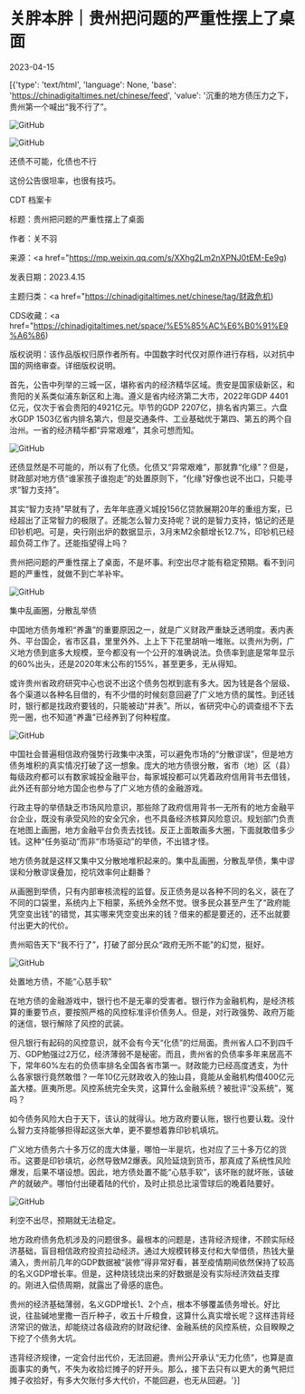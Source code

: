 # 关胖本胖｜贵州把问题的严重性摆上了桌面

2023-04-15

[{'type': 'text/html', 'language': None, 'base': 'https://chinadigitaltimes.net/chinese/feed', 'value': '沉重的地方债压力之下，贵州第一个喊出“我不行了”。

![GitHub](https://chinadigitaltimes.net/chinese/files/2023/04/post-694973-643a6de2918e4.)

![GitHub](https://chinadigitaltimes.net/chinese/files/2023/04/post-694973-643a6de299cc9.)

还债不可能，化债也不行

这份公告很坦率，也很有技巧。



CDT 档案卡

标题：贵州把问题的严重性摆上了桌面

作者：关不羽

来源：<a href="https://mp.weixin.qq.com/s/XXhg2Lm2nXPNJ0tEM-Ee9g)

发表日期：2023.4.15

主题归类：<a href="https://chinadigitaltimes.net/chinese/tag/财政危机)

CDS收藏：<a href="https://chinadigitaltimes.net/space/%E5%85%AC%E6%B0%91%E9%A6%86)

版权说明：该作品版权归原作者所有。中国数字时代仅对原作进行存档，以对抗中国的网络审查。详细版权说明。





首先，公告中列举的三城一区，堪称省内的经济精华区域。贵安是国家级新区，和贵阳的关系类似浦东新区和上海。遵义是省内经济第二大市，2022年GDP 4401亿元，仅次于省会贵阳的4921亿元。毕节的GDP 2207亿，排名省内第三。六盘水GDP 1503亿省内排名第六，但是交通条件、工业基础优于第四、第五的两个自治州。一省的经济精华都“异常艰难”，其余可想而知。

![GitHub](https://chinadigitaltimes.net/chinese/files/2023/04/post-694973-643a6de2a3bbc.)

还债显然是不可能的，所以有了化债。化债又“异常艰难”，那就靠“化缘”？但是，财政部对地方债“谁家孩子谁抱走”的处置原则下，“化缘”好像也说不出口，只能寻求“智力支持”。

其实“智力支持”早就有了，去年年底遵义城投156亿贷款展期20年的重组方案，已经超出了正常智力的极限了。还能怎么智力支持呢？说的是智力支持，惦记的还是印钞机吧。可是，央行刚出炉的数据显示，3月末M2余额增长12.7%，印钞机已经超负荷工作了。还能指望得上吗？

贵州把问题的严重性摆上了桌面，不是坏事。利空出尽才能有稳定预期。看不到问题的严重性，就做不到亡羊补牢。

![GitHub](https://chinadigitaltimes.net/chinese/files/2023/04/post-694973-643a6de2ab5db.)

集中乱画圈，分散乱举债

中国地方债务堆积“养蛊”的重要原因之一，就是广义财政严重缺乏透明度。表内表外、平台国企，省市区县，里里外外、上上下下花里胡哨一堆账。以贵州为例，广义地方债到底多大规模，至今都没有一个公开的准确说法。负债率到底是常年显示的60%出头，还是2020年末公布的155%，甚至更多，无从得知。

或许贵州省政府研究中心也说不出这个债务包袱到底有多大。因为钱是各个层级、各个渠道以各种名目借的，有不少借的时候刻意回避了广义地方债的属性。到还钱时，银行都是找政府要钱的，只能被动“并表”。所以，省研究中心的调查组不下去兜一圈，也不知道“养蛊”已经养到了何种程度。

![GitHub](https://chinadigitaltimes.net/chinese/files/2023/04/image-1681550639842.png)

中国社会普遍相信政府强势行政集中决策，可以避免市场的“分散谬误”，但是地方债务堆积的真实情况打破了这一想象。庞大的地方债很分散，省市（地）区（县）每级政府都可以有数家城投金融平台，每家城投都可以凭着政府信用背书去借钱，此外还有部分地方国企也参与了广义地方债的金融游戏。

行政主导的举债缺乏市场风险意识，那些除了政府信用背书一无所有的地方金融平台企业，既没有承受风险的安全冗余，也不具备经济核算风险意识。规划部门负责在地图上画圈，地方金融平台负责去找钱。反正上面敢画多大圈，下面就敢借多少钱。这种“任务驱动”而非“市场驱动”的举债，不出错才怪。

地方债务就是这样又集中又分散地堆积起来的。集中乱画圈，分散乱举债，集中谬误和分散谬误叠加，挖坑效率何止翻番？

从画圈到举债，只有内部审核流程的监督。反正债务是以各种不同的名义，装在了不同的口袋里，系统内上下相蒙，系统外全然不觉。很多民众甚至产生了“政府能凭空变出钱”的错觉，其实哪来凭空变出来的钱？借来的都是要还的，还不出就要付出更大的代价。

贵州昭告天下“我不行了”，打破了部分民众“政府无所不能”的幻觉，挺好。

![GitHub](https://chinadigitaltimes.net/chinese/files/2023/04/post-694973-643a6de2b3a6d.)

处置地方债，不能“心慈手软”

在地方债的金融游戏中，银行也不是无辜的受害者。银行作为金融机构，是经济核算的重要节点，要按照严格的风控标准评价债务人。但是，对行政强势、政府万能的迷信，银行解除了风控的武装。

但凡银行有起码的风控意识，就不会有今天“化债”的烂局面。贵州省人口不到四千万、GDP勉强过2万亿，经济薄弱不是秘密。而且，贵州省的负债率多年来居高不下，常年60%左右的负债率排名全国各省市第一。财政能力已经高度透支，为什么各家银行竟然敢借？一年10亿元财政收入的独山县，竟能从金融机构借400亿元盖大楼。匪夷所思。风控系统完全失灵，这算什么金融系统？被批评“没系统”，冤吗？

如今债务风险大白于天下，该认的就得认。地方政府要认账，银行也要认栽。没什么智力支持能够担得起这张大单，更不要想着靠印钞机填坑。

广义地方债务六十多万亿的庞大体量，哪怕一半是坑，也对应了三十多万亿的货币。这要是印钞填坑，必然导致M2爆表。风险延烧到货币，那真成了系统性风险爆发，后果不堪设想。因此，地方债处置不能“心慈手软”，该坏账的就坏账，该破产的就破产。哪怕付出硬着陆的代价，及时止损总比滚雪球后的晚着陆要好。

![GitHub](https://chinadigitaltimes.net/chinese/files/2023/04/post-694973-643a6de2bc7cc.)

利空不出尽，预期就无法稳定。

地方政府债务危机涉及的问题很多。最根本的问题是，违背经济规律，不顾实际经济基础，盲目相信政府投资拉动经济。通过大规模转移支付和大举借债，热钱大量涌入，贵州前几年的GDP数据被“装修”得非常好看，甚至疫情期间依然保持了较高的名义GDP增长率。但是，这种烧钱烧出来的好数据是没有实际经济效益支撑的。刚进入偿债周期，就露出了骨感的底色。

贵州的经济基础薄弱，名义GDP增长1、2个点，根本不够覆盖债务增长。好比说，往盐碱地里撒一百斤种子，收五十斤粮食，这算什么真实增长呢？这样违背经济常识的做法，却能绕过各级政府的财政纪律、金融系统的风控系统，众目睽睽之下挖了个债务大坑。

违背经济规律，一定会付出代价，无法回避。贵州公开承认“无力化债”，也算是直面事实的勇气，不失为收拾烂摊子的好开头。那么，接下去只有以更大的勇气把烂摊子收拾好，有多大欠账付多大代价，不能回避，也无从回避。'}]